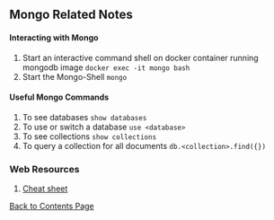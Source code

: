 ## Mongo Related Notes

#### Interacting with Mongo
1. Start an interactive command shell on docker container running mongodb image `docker exec -it mongo bash`
2. Start the Mongo-Shell `mongo`


#### Useful Mongo Commands
1. To see databases `show databases`
2. To use or switch a database `use <database>`
3. To see collections `show collections`
4. To query a collection for all documents `db.<collection>.find({})`



### Web Resources
1. [Cheat sheet](https://gist.github.com/michaeltreat/d3bdc989b54cff969df86484e091fd0c)


[Back to Contents Page](./contents.md)
